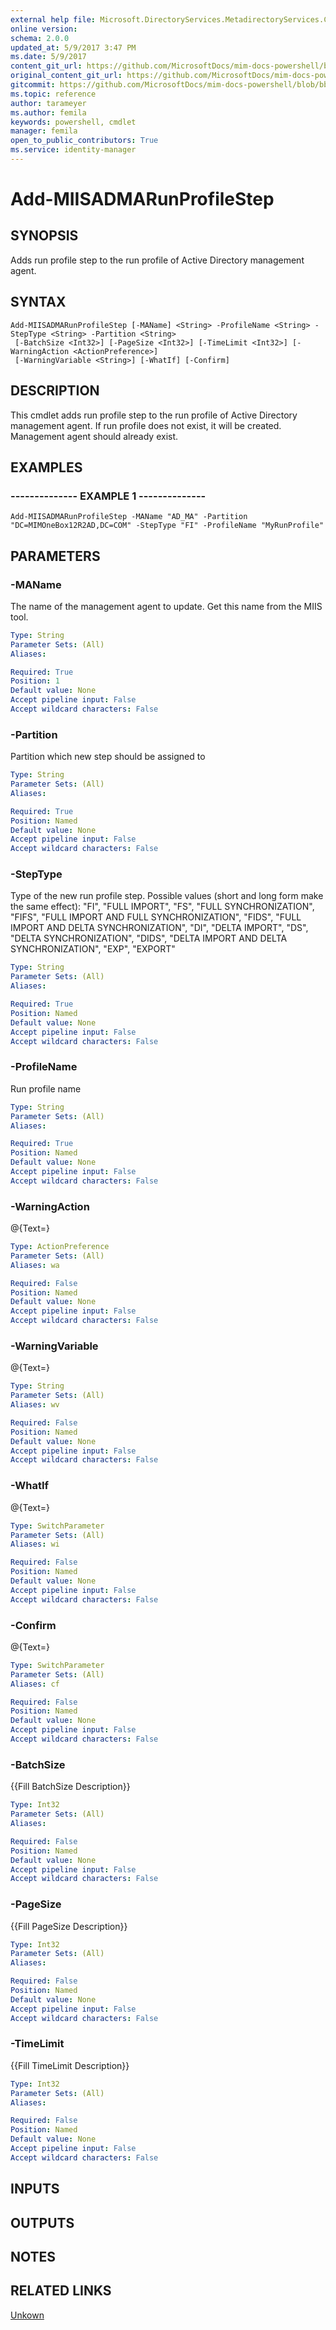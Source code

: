 ```yaml
---
external help file: Microsoft.DirectoryServices.MetadirectoryServices.Config-Help.xml
online version: 
schema: 2.0.0
updated_at: 5/9/2017 3:47 PM
ms.date: 5/9/2017
content_git_url: https://github.com/MicrosoftDocs/mim-docs-powershell/blob/live/mim-cmdlets/Microsoft.DirectoryServices.MetadirectoryServices.Config/vlatest/Add-MIISADMARunProfileStep.md
original_content_git_url: https://github.com/MicrosoftDocs/mim-docs-powershell/blob/live/mim-cmdlets/Microsoft.DirectoryServices.MetadirectoryServices.Config/vlatest/Add-MIISADMARunProfileStep.md
gitcommit: https://github.com/MicrosoftDocs/mim-docs-powershell/blob/bba03e1e0b7bea04619c48b98278723b1a8fc13d/mim-cmdlets/Microsoft.DirectoryServices.MetadirectoryServices.Config/vlatest/Add-MIISADMARunProfileStep.md
ms.topic: reference
author: tarameyer
ms.author: femila
keywords: powershell, cmdlet
manager: femila
open_to_public_contributors: True
ms.service: identity-manager
---
```


# Add-MIISADMARunProfileStep

## SYNOPSIS
Adds run profile step to the run profile of Active Directory management agent.

## SYNTAX

```
Add-MIISADMARunProfileStep [-MAName] <String> -ProfileName <String> -StepType <String> -Partition <String>
 [-BatchSize <Int32>] [-PageSize <Int32>] [-TimeLimit <Int32>] [-WarningAction <ActionPreference>]
 [-WarningVariable <String>] [-WhatIf] [-Confirm]
```

## DESCRIPTION
This cmdlet adds run profile step to the run profile of Active Directory management agent.
If run profile does not exist, it will be created.
Management agent should already exist.

## EXAMPLES

### --------------  EXAMPLE 1 --------------
```
Add-MIISADMARunProfileStep -MAName "AD_MA" -Partition "DC=MIMOneBox12R2AD,DC=COM" -StepType "FI" -ProfileName "MyRunProfile"
```

## PARAMETERS

### -MAName
The name of the management agent to update.
Get this name from the MIIS tool.

```yaml
Type: String
Parameter Sets: (All)
Aliases: 

Required: True
Position: 1
Default value: None
Accept pipeline input: False
Accept wildcard characters: False
```

### -Partition
Partition which new step should be assigned to

```yaml
Type: String
Parameter Sets: (All)
Aliases: 

Required: True
Position: Named
Default value: None
Accept pipeline input: False
Accept wildcard characters: False
```

### -StepType
Type of the new run profile step.
Possible values (short and long form make the same effect):
				"FI", "FULL IMPORT",
				"FS", "FULL SYNCHRONIZATION",
				"FIFS", "FULL IMPORT AND FULL SYNCHRONIZATION",
				"FIDS", "FULL IMPORT AND DELTA SYNCHRONIZATION",
				"DI", "DELTA IMPORT",
				"DS", "DELTA SYNCHRONIZATION",
				"DIDS", "DELTA IMPORT AND DELTA SYNCHRONIZATION",
				"EXP", "EXPORT"

```yaml
Type: String
Parameter Sets: (All)
Aliases: 

Required: True
Position: Named
Default value: None
Accept pipeline input: False
Accept wildcard characters: False
```

### -ProfileName
Run profile name

```yaml
Type: String
Parameter Sets: (All)
Aliases: 

Required: True
Position: Named
Default value: None
Accept pipeline input: False
Accept wildcard characters: False
```

### -WarningAction
@{Text=}

```yaml
Type: ActionPreference
Parameter Sets: (All)
Aliases: wa

Required: False
Position: Named
Default value: None
Accept pipeline input: False
Accept wildcard characters: False
```

### -WarningVariable
@{Text=}

```yaml
Type: String
Parameter Sets: (All)
Aliases: wv

Required: False
Position: Named
Default value: None
Accept pipeline input: False
Accept wildcard characters: False
```

### -WhatIf
@{Text=}

```yaml
Type: SwitchParameter
Parameter Sets: (All)
Aliases: wi

Required: False
Position: Named
Default value: None
Accept pipeline input: False
Accept wildcard characters: False
```

### -Confirm
@{Text=}

```yaml
Type: SwitchParameter
Parameter Sets: (All)
Aliases: cf

Required: False
Position: Named
Default value: None
Accept pipeline input: False
Accept wildcard characters: False
```

### -BatchSize
{{Fill BatchSize Description}}

```yaml
Type: Int32
Parameter Sets: (All)
Aliases: 

Required: False
Position: Named
Default value: None
Accept pipeline input: False
Accept wildcard characters: False
```

### -PageSize
{{Fill PageSize Description}}

```yaml
Type: Int32
Parameter Sets: (All)
Aliases: 

Required: False
Position: Named
Default value: None
Accept pipeline input: False
Accept wildcard characters: False
```

### -TimeLimit
{{Fill TimeLimit Description}}

```yaml
Type: Int32
Parameter Sets: (All)
Aliases: 

Required: False
Position: Named
Default value: None
Accept pipeline input: False
Accept wildcard characters: False
```

## INPUTS

## OUTPUTS

## NOTES

## RELATED LINKS

[Unkown]()

